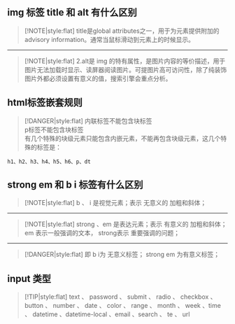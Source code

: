 

## img 标签 title 和 alt 有什么区别


> [!NOTE|style:flat]
> title是global attributes之一，用于为元素提供附加的 advisory information。通常当鼠标滑动到元素上的时候显示。    
---

> [!NOTE|style:flat]
> 2.alt是 img 的特有属性，是图片内容的等价描述，用于图片无法加载时显示、读屏器阅读图片。可提图片高可访问性，除了纯装饰图片外都必须设置有意义的值，搜索引擎会重点分析。  

## html标签嵌套规则


> [!DANGER|style:flat]
> 内联标签不能包含块标签    
> p标签不能包含块标签    
> 有几个特殊的块级元素只能包含内嵌元素，不能再包含块级元素，这几个特殊的标签是：

```
h1、h2、h3、h4、h5、h6、p、dt
```


## strong em  和 b i 标签有什么区别

> [!NOTE|style:flat]
> b 、 i 是视觉元素；表示 无意义的 加粗和斜体；    
---
> [!NOTE|style:flat]
> strong 、em 是表达元素；表示 有意义的 加粗和斜体； em 表示一般强调的文本， strong表示 重要强调的问题；

---

> [!DANGER|style:flat]
> 即 b i为 无意义标签； strong em 为有意义标签；


## input 类型

> [!TIP|style:flat]
> text 、 password 、 submit 、 radio 、 checkbox 、button 、 number 、 date 、 color 、 range 、 month 、 week 、time 、 datetime 、datetime-local 、email 、search 、 te 、 url
